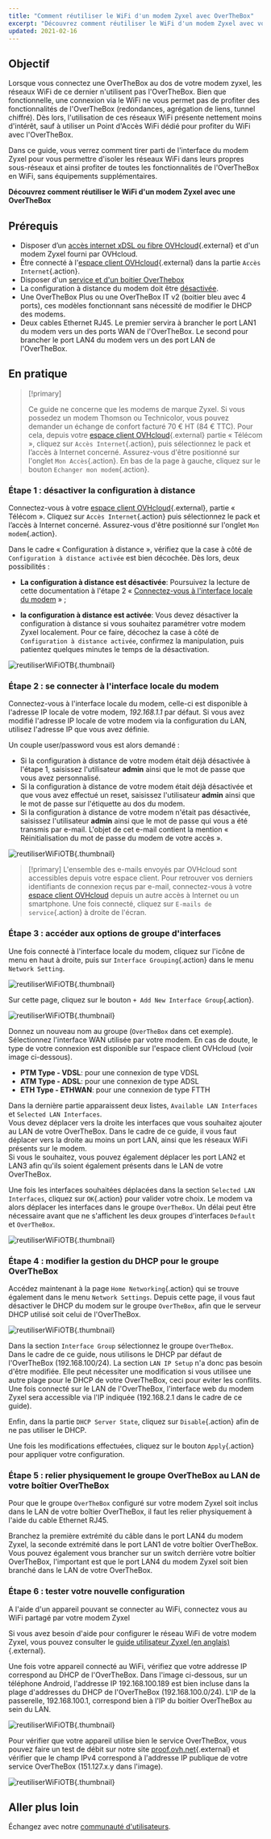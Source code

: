 ```yaml
---
title: "Comment réutiliser le WiFi d'un modem Zyxel avec OverTheBox"
excerpt: "Découvrez comment réutiliser le WiFi d'un modem Zyxel avec votre OverTheBox"
updated: 2021-02-16
---
```


## Objectif

Lorsque vous connectez une OverTheBox au dos de votre modem zyxel, les réseaux WiFi de ce dernier n'utilisent pas l'OverTheBox.
Bien que fonctionnelle, une connexion via le WiFi ne vous permet pas de profiter des fonctionnalités de l'OverTheBox (redondances, agrégation de liens, tunnel chiffré).
Dès lors, l'utilisation de ces réseaux WiFi présente nettement moins d'intérêt, sauf à utiliser un Point d'Accès WiFi dédié pour profiter du WiFi avec l'OverTheBox.

Dans ce guide, vous verrez comment tirer parti de l'interface du modem Zyxel pour vous permettre d'isoler les réseaux WiFi dans leurs propres sous-réseaux et ainsi profiter de toutes les fonctionnalités de l'OverTheBox en WiFi, sans équipements supplémentaires.

**Découvrez comment réutiliser le WiFi d'un modem Zyxel avec une OverTheBox**

## Prérequis

- Disposer d’un [accès internet xDSL ou fibre OVHcloud](https://www.ovhtelecom.fr/offre-internet/){.external} et d'un modem Zyxel fourni par OVHcloud.
- Être connecté à l'[espace client OVHcloud](https://www.ovh.com/auth?onsuccess=https%3A%2F%2Fwww.ovhtelecom.fr%2Fmanager&ovhSubsidiary=fr){.external} dans la partie `Accès Internet`{.action}.
- Disposer d'un [service et d'un boitier OverThebox](https://www.ovhtelecom.fr/overthebox/)
- La configuration à distance du modem doit être [désactivée](#desactiver-configuration-distance).
- Une OverTheBox Plus ou une OverTheBox IT v2 (boitier bleu avec 4 ports), ces modèles fonctionnant sans nécessité de modifier le DHCP des modems.
- Deux cables Ethernet RJ45. Le premier servira à brancher le port LAN1 du modem vers un des ports WAN de l'OverTheBox. Le second pour brancher le port LAN4 du modem vers un des port LAN de l'OverTheBox.

## En pratique

> [!primary]
>
> Ce guide ne concerne que les modems de marque Zyxel. Si vous possedez un modem Thomson ou Technicolor, vous pouvez demander un échange de confort facturé 70 € HT (84 € TTC). Pour cela, depuis votre [espace client OVHcloud](https://www.ovh.com/auth?onsuccess=https%3A%2F%2Fwww.ovhtelecom.fr%2Fmanager&ovhSubsidiary=fr){.external} partie « Télécom », cliquez sur `Accès Internet`{.action}, puis sélectionnez le pack et l’accès à Internet concerné. Assurez-vous d'être positionné sur l'onglet `Mon Accès`{.action}. En bas de la page à gauche, cliquez sur le bouton `Echanger mon modem`{.action}.
>

### Étape 1 : désactiver la configuration à distance <a name="desactiver-configuration-distance"></a>

Connectez-vous à votre [espace client OVHcloud](https://www.ovh.com/auth?onsuccess=https%3A%2F%2Fwww.ovhtelecom.fr%2Fmanager&ovhSubsidiary=fr){.external}, partie « Télécom ». Cliquez sur `Accès Internet`{.action} puis sélectionnez le pack et l’accès à Internet concerné. Assurez-vous d'être positionné sur l'onglet `Mon modem`{.action}.

Dans le cadre « Configuration à distance », vérifiez que la case à côté de `Configuration à distance activée` est bien décochée. Dès lors, deux possibilités :

- **La configuration à distance est désactivée**: Poursuivez la lecture de cette documentation à l'étape 2 « [Connectez-vous à l'interface locale du modem](#interface-locale) » ;

- **la configuration à distance est activée**: Vous devez désactiver la configuration à distance si vous souhaitez paramétrer votre modem Zyxel localement. Pour ce faire, décochez la case à côté de `Configuration à distance activée`, confirmez la manipulation, puis patientez quelques minutes le temps de la désactivation.

![reutiliserWiFiOTB](images/reutiliserWiFiOTB-step1-2022.png){.thumbnail}

### Étape 2 : se connecter à l'interface locale du modem <a name="interface-locale"></a>

Connectez-vous à l'interface locale du modem, celle-ci est disponible à l'adresse IP locale de votre modem, *192.168.1.1* par défaut. Si vous avez modifié l'adresse IP locale de votre modem via la configuration du LAN, utilisez l'adresse IP que vous avez définie.

Un couple user/password vous est alors demandé :

- Si la configuration à distance de votre modem était déjà désactivée à l'étape 1, saisissez l'utilisateur **admin** ainsi que le mot de passe que vous avez personnalisé.
- Si la configuration à distance de votre modem était déjà désactivée et que vous avez effectué un reset, saisissez l'utilisateur **admin** ainsi que le mot de passe sur l'étiquette au dos du modem.
- Si la configuration à distance de votre modem n'était pas désactivée, saisissez l'utilisateur **admin** ainsi que le mot de passe qui vous a été transmis par e-mail. L'objet de cet e-mail contient la mention « Réinitialisation du mot de passe du modem de votre accès ».

![reutiliserWiFiOTB](images/reutiliserWiFiOTB-step2.png){.thumbnail}

> [!primary]
> L'ensemble des e-mails envoyés par OVHcloud sont accessibles depuis votre espace client. Pour retrouver vos derniers identifiants de connexion reçus par e-mail, connectez-vous à votre [espace client OVHcloud](https://www.ovh.com/auth/?action=gotomanager&from=https://www.ovh.com/fr/&ovhSubsidiary=fr) depuis un autre accès à Internet ou un smartphone. Une fois connecté, cliquez sur `E-mails de service`{.action} à droite de l'écran.
>

### Étape 3 : accéder aux options de groupe d'interfaces

Une fois connecté à l'interface locale du modem, cliquez sur l'icône de menu en haut à droite, puis sur `Interface Grouping`{.action} dans le menu `Network Setting`.

![reutiliserWiFiOTB](images/reutiliserWiFiOTB-step3-1.png){.thumbnail}

Sur cette page, cliquez sur le bouton `+ Add New Interface Group`{.action}.

![reutiliserWiFiOTB](images/reutiliserWiFiOTB-step3-2.png){.thumbnail}

Donnez un nouveau nom au groupe (`OverTheBox` dans cet exemple). Sélectionnez l'interface WAN utilisée par votre modem. En cas de doute, le type de votre connexion est disponible sur l'espace client OVHcloud (voir image ci-dessous).

- **PTM Type - VDSL**: pour une connexion de type VDSL
- **ATM Type - ADSL**: pour une connexion de type ADSL
- **ETH Type - ETHWAN**: pour une connexion de type FTTH

Dans la dernière partie apparaissent deux listes, `Available LAN Interfaces` et `Selected LAN Interfaces`.
<br>Vous devez déplacer vers la droite les interfaces que vous souhaitez ajouter au LAN de votre OverTheBox. Dans le cadre de ce guide, il vous faut déplacer vers la droite au moins un port LAN, ainsi que les réseaux WiFi présents sur le modem.
<br>Si vous le souhaitez, vous pouvez également déplacer les port LAN2 et LAN3 afin qu'ils soient également présents dans le LAN de votre OverTheBox.

Une fois les interfaces souhaitées déplacées dans la section `Selected LAN Interfaces`, cliquez sur `OK`{.action} pour valider votre choix. Le modem va alors déplacer les interfaces dans le groupe `OverTheBox`. Un délai peut être nécessaire avant que ne s'affichent les deux groupes d'interfaces `Default` et `OverTheBox`.

![reutiliserWiFiOTB](images/reutiliserWiFiOTB-step3-3-2022.png){.thumbnail}

### Étape 4 : modifier la gestion du DHCP pour le groupe OverTheBox

Accédez maintenant à la page `Home Networking`{.action} qui se trouve également dans le menu `Network Settings`. Depuis cette page, il vous faut désactiver le DHCP du modem sur le groupe `OverTheBox`, afin que le serveur DHCP utilisé soit celui de l'OverTheBox.

![reutiliserWiFiOTB](images/reutiliserWiFiOTB-step4.png){.thumbnail}

Dans la section `Interface Group` sélectionnez le groupe `OverTheBox`.
<br>Dans le cadre de ce guide, nous utilisons le DHCP par défaut de l'OverTheBox (192.168.100/24). La section `LAN IP Setup` n'a donc pas besoin d'être modifiée. Elle peut nécessiter une modification si vous utilisee une autre plage pour le DHCP de votre OverTheBox, ceci pour eviter les conflits.
<br>Une fois connecté sur le LAN de l'OverTheBox, l'interface web du modem Zyxel sera accessible via l'IP indiquée (192.168.2.1 dans le cadre de ce guide).

Enfin, dans la partie `DHCP Server State`, cliquez sur `Disable`{.action} afin de ne pas utiliser le DHCP.

Une fois les modifications effectuées, cliquez sur le bouton `Apply`{.action} pour appliquer votre configuration.

### Étape 5 : relier physiquement le groupe OverTheBox au LAN de votre boîtier OverTheBox

Pour que le groupe `OverTheBox` configuré sur votre modem Zyxel soit inclus dans le LAN de votre boîtier OverTheBox, il faut les relier physiquement à l'aide du cable Ethernet RJ45.

Branchez la première extrémité du câble dans le port LAN4 du modem Zyxel, la seconde extrémité dans le port LAN1 de votre boîtier OverTheBox.
<br>Vous pouvez également vous brancher sur un switch derrière votre boîtier OverTheBox, l'important est que le port LAN4 du modem Zyxel soit bien branché dans le LAN de votre OverTheBox.

### Étape 6 : tester votre nouvelle configuration

A l'aide d'un appareil pouvant se connecter au WiFi, connectez vous au WiFi partagé par votre modem Zyxel

Si vous avez besoin d'aide pour configurer le réseau WiFi de votre modem Zyxel, vous pouvez consulter le [guide utilisateur Zyxel (en anglais)](http://files.isp.ovh.net/zyxel/VMG8825-T50K_V5.13_5.50-1.pdf){.external}.

Une fois votre appareil connecté au WiFi, vérifiez que votre addresse IP correspond au DHCP de l'OverTheBox. Dans l'image ci-dessous, sur un téléphone Android, l'addresse IP 192.168.100.189 est bien incluse dans la plage d'addresses du DHCP de l'OverTheBox (192.168.100.0/24). L'IP de la passerelle, 192.168.100.1, correspond bien à l'IP du boitier OverTheBox au sein du LAN.

![reutiliserWiFiOTB](images/reutiliserWiFiOTB-step6-1.png){.thumbnail}

Pour vérifier que votre appareil utilise bien le service OverTheBox, vous pouvez faire un test de débit sur notre site [proof.ovh.net](http://proof.ovh.net){.external} et vérifier que le champ IPv4 correspond à l'addresse IP publique de votre service OverTheBox (151.127.x.y dans l'image).

![reutiliserWiFiOTB](images/reutiliserWiFiOTB-step6-2.png){.thumbnail}

## Aller plus loin

Échangez avec notre [communauté d'utilisateurs](/links/community).
